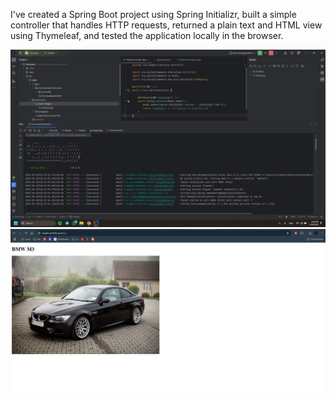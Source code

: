 I've created a Spring Boot project using Spring Initializr, built a simple controller that handles HTTP requests, returned a plain text and HTML view using Thymeleaf, and tested the application locally in the browser.

![Console Preview](src/main/resources/static/images/Console.png)
![Web Preview](src/main/resources/static/images/WebPage.png)
